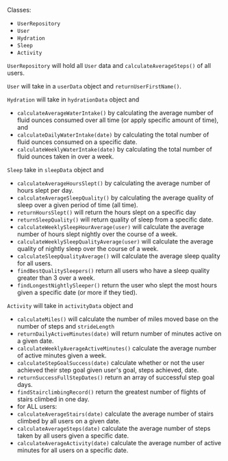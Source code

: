 Classes: 
- ```UserRepository```
- ```User```
- ```Hydration```
- ```Sleep```
- ```Activity```

```UserRepository``` will hold all ```User``` data and ```calculateAverageSteps()``` of all users.

```User``` will take in a ```userData``` object and ```returnUserFirstName()```.

```Hydration``` will take in ```hydrationData``` object and
- ```calculateAverageWaterIntake()``` by calculating the average number of fluid ounces consumed over all time (or apply specific amount of time), and 
- ```calculateDailyWaterIntake(date)``` by calculating the total number of fluid ounces consumed on a specific date. 
- ```calculateWeeklyWaterIntake(date)``` by calculating the total number of fluid ounces taken in over a week.

```Sleep``` take in ```sleepData``` object and
- ```calculateAverageHoursSlept()``` by calculating the average number of hours slept per day.
- ```calculateAverageSleepQuality()``` by calculating the average quality of sleep over a given period of time (all time).
- ```returnHoursSlept()``` will return the hours slept on a specific day
- ```returnSleepQuality()``` will return quality of sleep from a specific date.
- ```calculateWeeklySleepHourAverage(user)``` will calculate the average number of hours slept nightly over the course of a week.
- ```calculateWeeklySleepQualityAverage(user)``` will calculate the average quality of nightly sleep over the course of a week.
- ```calculateSleepQualityAverage()``` will calculate the average sleep quality for all users.
- ```findBestQualitySleepers()``` return all users who have a sleep quality greater than 3 over a week.
- ```findLongestNightlySleeper()``` return the user who slept the most hours given a specific date (or more if they tied).

```Activity``` will take in ```activityData``` object and
- ```calculateMiles()``` will calculate the number of miles moved base on the number of steps and ```strideLength```
- ```returnDailyActiveMinutes(date)``` will return number of minutes active on a given date.
- ```calculateWeeklyAverageActiveMinutes()``` calculate the average number of active minutes given a week.
- ```calculateStepGoalSuccess(date)``` calculate whether or not the user achieved their step goal given user's goal, steps achieved, date.
- ```returnSuccessFullStepDates()``` return an array of successful step goal days.
- ```findStairclimbingRecord()``` return the greatest number of flights of stairs climbed in one day.
- for ALL users:
 - ```calculateAverageStairs(date)``` calculate the average number of stairs climbed by all users on a given date.
 - ```calculateAverageSteps(date)``` calculate the average number of steps taken by all users given a specific date.
 - ```calculateAverageActivity(date)``` calculate the average number of active minutes for all users on a specific date.
